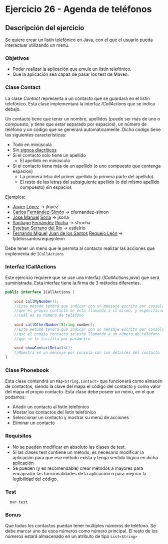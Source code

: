 # Ejercicio 26 - Agenda de teléfonos
## Descripción del ejercicio
Se quiere crear un listín telefónico en Java, con el que el usuario pueda interactuar utilizando un menú.

### Objetivos
* Poder realizar la aplicación que emule un listín telefónico.
* Que la aplicación sea capaz de pasar los test de Maven.

### Clase Contact
La clase *Contact* representa a un contacto que se guardará en el listín telefónico. Esta clase implementará la interfaz
*ICallActions* que se indica debajo. 

Un contacto tiene que tener un nombre, apellidos (puede ser más de uno o compuesto, y tiene que estar separado por 
espacios), un número de teléfono y un código que se generará automáticamente. Dicho código tiene las siguientes características:

* Todo en minúscula
* Sin [signos diacríticos](https://es.wikipedia.org/wiki/Signo_diacr%C3%ADtico#Tipos)
* Si el contacto solo tiene un apellido
    * El apellido en minúscula
* Si el contacto tiene más de un apellido (o uno compuesto que contenga espacios)
  * La primera letra del primer apellido (o primera parte del apellido)
  * El resto de las letras del subsiguiente apellido (o del mismo apellido compuesto) sin espacios

Ejemplos:
* <u>Javier</u> <u>López</u> → jlopez
* <u>Carlos</u> <u>Fernández-Simón</u> → cfernandez-simon
* <u>Jose Manuel</u> <u>Soria</u> → jsoria
* <u>Santiago</u> <u>Fernández</u> <u>Rocha</u> → sfrocha
* <u>Esteban</u> <u>Serrano</u> <u>del Río</u> → esdelrio
* <u>Fernando Miguel</u> <u>Juan de los Santos</u> <u>Requejo León</u> → fjdelossantosrequejoleon

Debe tener un menú que le permita al contacto realizar las acciones que implementa de ``ICallActions``

### Interfaz ICallActions
Este ejercicio requiere que se use una interfaz (*ICallActions.java*) que será suministrada. Esta interfaz tiene la firma
de 3 métodos diferentes.
```java
public interface ICallActions {
    
    void callMyNumber();
    //Este método tendrá que indicar con un mensaje escrito por consola
    //que el propio contacto se está llamando a sí mismo, y especificar
    //cuál es su número de teléfono
    
    void callOtherNumber(String number);
    //Este método tendrá que indicar con un mensaje escrito por consola
    //que el propio contacto se está llamando a un número de teléfono
    //que se le facilita por parámetro
    
    void showContactDetails();
    //Muestra en un mensaje por consola con los detalles del contacto
}
```
### Clase Phonebook
Esta clase contendrá un ```Map<String,Contact>``` que funcionará como almacén de contactos, siendo la clave del mapa
el código del contacto y como valor del mapa el propio contacto. Esta clase debe poseer un menú, en el que podamos:
* Añadir un contacto al listín telefónico
* Mostar los contactos del listín telefónico
* Seleccionar un contacto y mostrar su menú de acciones
* Eliminar un contacto

### Requisitos
* No se pueden modificar en absoluto las clases de test.
* Si las clases test contiene un método, es necesario modificar la aplicación para que ese método exista y tenga sentido
lógico en dicha aplicación
* Se pueden (y es recomendable) crear métodos a mayores para encapsular las funcionalidades de la aplicación o para
mejorar la legibilidad del código.

### Test

```
  mvn test
```

### Bonus
Que todos los contactos puedan tener múltiples números de teléfono. Se debe marcar uno de esos números como número
principal. El resto de los números estará almacenado en un atributo de tipo ``List<String>`` 



